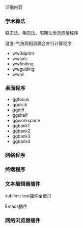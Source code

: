 <!--  -->

详细内容

### 学术算法

稳态法、瞬态法、周期法渗透测量程序

温度-气液两相流耦合并行计算程序

- ww3dprint
- wwcalc
- wwfinding
- wwguiding
- wwml

### 桌面程序

- ggfocus
- ggclick
- ggdiff
- ggshelf
- ggworkspace
- ggbank1
- ggbank2
- ggbank3
- ggbank4

### 网络程序

### 终端程序

### 文本编辑器插件

sublime text插件全垒打

Emacs插件

### 网络浏览器插件
